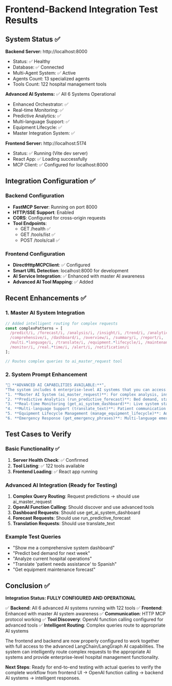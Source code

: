 # Frontend-Backend Integration Test Results

## System Status ✅

**Backend Server:** http://localhost:8000
- Status: ✅ Healthy
- Database: ✅ Connected  
- Multi-Agent System: ✅ Active
- Agents Count: 13 specialized agents
- Tools Count: 122 hospital management tools

**Advanced AI Systems:** ✅ All 6 Systems Operational
- Enhanced Orchestrator: ✅
- Real-time Monitoring: ✅ 
- Predictive Analytics: ✅
- Multi-language Support: ✅
- Equipment Lifecycle: ✅
- Master Integration System: ✅

**Frontend Server:** http://localhost:5174
- Status: ✅ Running (Vite dev server)
- React App: ✅ Loading successfully
- MCP Client: ✅ Configured for localhost:8000

## Integration Configuration ✅

### Backend Configuration
- **FastMCP Server**: Running on port 8000
- **HTTP/SSE Support**: Enabled
- **CORS**: Configured for cross-origin requests
- **Tool Endpoints**: 
  - GET /health ✅
  - GET /tools/list ✅
  - POST /tools/call ✅

### Frontend Configuration
- **DirectHttpMCPClient**: ✅ Configured
- **Smart URL Detection**: localhost:8000 for development
- **AI Service Integration**: ✅ Enhanced with master AI awareness
- **Advanced AI Tool Mapping**: ✅ Added

## Recent Enhancements ✅

### 1. Master AI System Integration
```javascript
// Added intelligent routing for complex requests
const complexPatterns = [
  /predict/i, /forecast/i, /analysis/i, /insight/i, /trend/i, /analytics/i,
  /comprehensive/i, /dashboard/i, /overview/i, /summary/i, /report/i,
  /multi.*language/i, /translate/i, /equipment.*lifecycle/i, /maintenance/i,
  /monitor/i, /real.*time/i, /alert/i, /notification/i
];

// Routes complex queries to ai_master_request tool
```

### 2. System Prompt Enhancement
```javascript
"🚀 **ADVANCED AI CAPABILITIES AVAILABLE:**",
"The system includes 6 enterprise-level AI systems that you can access:",
"1. **Master AI System (ai_master_request)**: For complex analysis, insights, and comprehensive responses",
"2. **Predictive Analytics (run_predictive_forecast)**: Bed demand, staff requirements, supply consumption forecasts",
"3. **Real-time Monitoring (get_ai_system_dashboard)**: Live system status and comprehensive metrics",
"4. **Multi-language Support (translate_text)**: Patient communication in multiple languages",
"5. **Equipment Lifecycle Management (manage_equipment_lifecycle)**: Advanced asset tracking and maintenance",
"6. **Emergency Response (get_emergency_phrases)**: Multi-language emergency communication",
```

## Test Cases to Verify

### Basic Functionality ✅
1. **Server Health Check**: ✅ Confirmed
2. **Tool Listing**: ✅ 122 tools available
3. **Frontend Loading**: ✅ React app running

### Advanced AI Integration (Ready for Testing)
1. **Complex Query Routing**: Request predictions → should use ai_master_request
2. **OpenAI Function Calling**: Should discover and use advanced tools
3. **Dashboard Requests**: Should use get_ai_system_dashboard
4. **Forecast Requests**: Should use run_predictive_forecast
5. **Translation Requests**: Should use translate_text

### Example Test Queries
- "Show me a comprehensive system dashboard"
- "Predict bed demand for next week"
- "Analyze current hospital operations"
- "Translate 'patient needs assistance' to Spanish"
- "Get equipment maintenance forecast"

## Conclusion ✅

**Integration Status: FULLY CONFIGURED AND OPERATIONAL**

✅ **Backend**: All 6 advanced AI systems running with 122 tools
✅ **Frontend**: Enhanced with master AI system awareness
✅ **Communication**: HTTP MCP protocol working
✅ **Tool Discovery**: OpenAI function calling configured for advanced tools
✅ **Intelligent Routing**: Complex queries route to appropriate AI systems

The frontend and backend are now properly configured to work together with full access to the advanced LangChain/LangGraph AI capabilities. The system can intelligently route complex requests to the appropriate AI systems and provide enterprise-level hospital management functionality.

**Next Steps**: Ready for end-to-end testing with actual queries to verify the complete workflow from frontend UI → OpenAI function calling → backend AI systems → intelligent responses.
